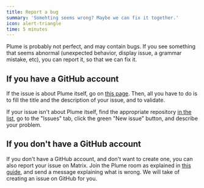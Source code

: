 ```yaml
---
title: Report a bug
summary: 'Somehting seems wrong? Maybe we can fix it together.'
icon: alert-triangle
time: 5 minutes
---
```


Plume is probably not perfect, and may contain bugs. If you see something that seems
abnormal (unexpected behavior, display issue, a grammar mistake, etc), you can report it, so that we can fix it.

## If you have a GitHub account

If the issue is about Plume itself, go on [this page](https://github.com/Plume-org/Plume/issues/new?assignees=&labels=C%3A+Bug&template=bug_report.md&title=).
Then, all you have to do is to fill the title and the description of your issue, and to validate.

If your issue isn't about Plume itself, find the appropriate repository [in the list](https://github.com/Plume-org), go to the "Issues"
tab, click the green "New issue" button, and describe your problem.

## If you don't have a GitHub account

If you don't have a GitHub account, and don't want to create one, you can also report your issue on Matrix.
Join the Plume room as explained in [this guide](/contribute/discussion), and send a message explaining what is wrong.
We will take of creating an issue on GitHub for you.
